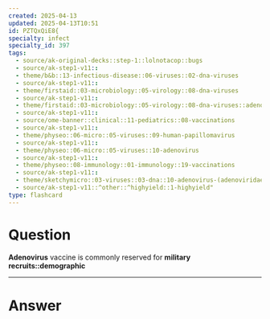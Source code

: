 ```yaml
---
created: 2025-04-13
updated: 2025-04-13T10:51
id: PZTQxQiE8{
specialty: infect
specialty_id: 397
tags:
  - source/ak-original-decks::step-1::lolnotacop::bugs
  - source/ak-step1-v11::
  - theme/b&b::13-infectious-disease::06-viruses::02-dna-viruses
  - source/ak-step1-v11::
  - theme/firstaid::03-microbiology::05-virology::08-dna-viruses
  - source/ak-step1-v11::
  - theme/firstaid::03-microbiology::05-virology::08-dna-viruses::adenovirus
  - source/ak-step1-v11::
  - source/ome-banner::clinical::11-pediatrics::08-vaccinations
  - source/ak-step1-v11::
  - theme/physeo::06-micro::05-viruses::09-human-papillomavirus
  - source/ak-step1-v11::
  - theme/physeo::06-micro::05-viruses::10-adenovirus
  - source/ak-step1-v11::
  - theme/physeo::08-immunology::01-immunology::19-vaccinations
  - source/ak-step1-v11::
  - theme/sketchymicro::03-viruses::03-dna::10-adenovirus-(adenoviridae)
  - source/ak-step1-v11::^other::^highyield::1-highyield"
type: flashcard
---
```


# Question
**Adenovirus** vaccine is commonly reserved for **military recruits::demographic**

---

# Answer
